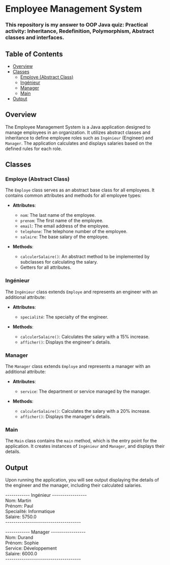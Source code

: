 # Employee Management System
### This repository is my answer to OOP Java quiz: Practical activity: Inheritance, Redefinition, Polymorphism, Abstract classes and interfaces.

## Table of Contents
- [Overview](#overview)
- [Classes](#classes)
    - [Employe (Abstract Class)](#employe-abstract-class)
    - [Ingénieur](#ingénieur)
    - [Manager](#manager)
    - [Main](#main)
- [Output](#output)

## Overview

The Employee Management System is a Java application designed to manage employees in an organization. It utilizes abstract classes and inheritance to define employee roles such as `Ingénieur` (Engineer) and `Manager`. The application calculates and displays salaries based on the defined rules for each role.

## Classes

### Employe (Abstract Class)
The `Employe` class serves as an abstract base class for all employees. It contains common attributes and methods for all employee types:
- **Attributes**:
    - `nom`: The last name of the employee.
    - `prenom`: The first name of the employee.
    - `email`: The email address of the employee.
    - `telephone`: The telephone number of the employee.
    - `salaire`: The base salary of the employee.

- **Methods**:
    - `calculerSalaire()`: An abstract method to be implemented by subclasses for calculating the salary.
    - Getters for all attributes.

### Ingénieur
The `Ingénieur` class extends `Employe` and represents an engineer with an additional attribute:
- **Attributes**:
    - `specialité`: The specialty of the engineer.

- **Methods**:
    - `calculerSalaire()`: Calculates the salary with a 15% increase.
    - `afficher()`: Displays the engineer's details.

### Manager
The `Manager` class extends `Employe` and represents a manager with an additional attribute:
- **Attributes**:
    - `service`: The department or service managed by the manager.

- **Methods**:
    - `calculerSalaire()`: Calculates the salary with a 20% increase.
    - `afficher()`: Displays the manager's details.

### Main
The `Main` class contains the `main` method, which is the entry point for the application. It creates instances of `Ingénieur` and `Manager`, and displays their details.

## Output
Upon running the application, you will see output displaying the details of the engineer and the manager, including their calculated salaries.

------------ Ingénieur -----------------<br>
Nom: Martin<br>
Prénom: Paul<br>
Specialité: Informatique<br>
Salaire: 5750.0<br>
-------------------------------------<br>

------------ Manager -----------------<br>
Nom: Durand<br>
Prénom: Sophie<br>
Service: Développement<br>
Salaire: 6000.0<br>
-------------------------------------<br>



